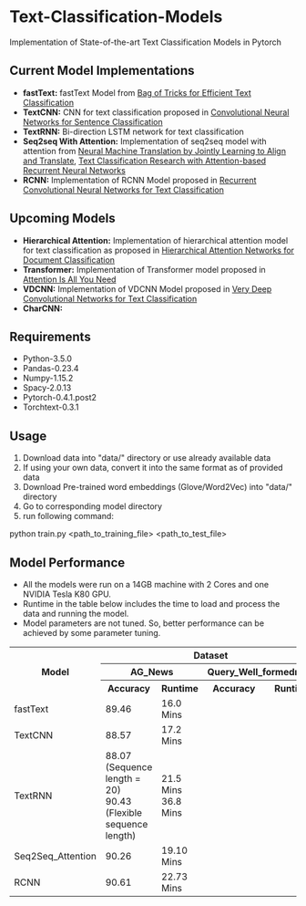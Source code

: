 # Text-Classification-Models
Implementation of State-of-the-art Text Classification Models in Pytorch

## Current Model Implementations
- **fastText:** fastText Model from [Bag of Tricks for Efficient Text Classification](https://arxiv.org/abs/1607.01759)
- **TextCNN:** CNN for text classification proposed in [Convolutional Neural Networks for Sentence Classification](https://arxiv.org/abs/1408.5882)
- **TextRNN:** Bi-direction LSTM network for text classification
- **Seq2seq With Attention:** Implementation of seq2seq model with attention from [Neural Machine Translation by Jointly Learning to Align and Translate](https://arxiv.org/pdf/1409.0473.pdf), [Text Classification Research with Attention-based Recurrent Neural Networks](http://univagora.ro/jour/index.php/ijccc/article/download/3142/pdf)
- **RCNN:** Implementation of RCNN Model proposed in [Recurrent Convolutional Neural Networks for Text Classification](https://www.aaai.org/ocs/index.php/AAAI/AAAI15/paper/download/9745/9552)

## Upcoming Models
- **Hierarchical Attention:** Implementation of hierarchical attention model for text classification as proposed in [Hierarchical Attention Networks for Document Classification](https://www.cs.cmu.edu/~diyiy/docs/naacl16.pdf)
- **Transformer:** Implementation of Transformer model proposed in [Attention Is All You Need](https://arxiv.org/abs/1706.03762)
- **VDCNN:** Implementation of VDCNN Model proposed in [Very Deep Convolutional Networks for Text Classification](https://arxiv.org/abs/1606.01781)
- **CharCNN:**

## Requirements
- Python-3.5.0
- Pandas-0.23.4
- Numpy-1.15.2
- Spacy-2.0.13
- Pytorch-0.4.1.post2
- Torchtext-0.3.1

## Usage
1) Download data into "data/" directory or use already available data
2) If using your own data, convert it into the same format as of provided data 
3) Download Pre-trained word embeddings (Glove/Word2Vec) into "data/" directory
4) Go to corresponding model directory
5) run following command:

python train.py <path_to_training_file> <path_to_test_file>

## Model Performance
- All the models were run on a 14GB machine with 2 Cores and one NVIDIA Tesla K80 GPU.
- Runtime in the table below includes the time to load and process the data and running the model.
- Model parameters are not tuned. So, better performance can be achieved by some parameter tuning.

<table>
  <tr>
    <th rowspan="3">Model</th>
    <th align="center" colspan="4">Dataset</th>
  </tr>
  <tr>
    <th colspan="2">AG_News</th>
    <th colspan="2">Query_Well_formedness</th>
  </tr>
  <tr>
    <th>Accuracy </th>
    <th>Runtime </th>
    <th>Accuracy </th>
    <th>Runtime </th>
  </tr>
  <tr>
    <td>fastText</td>
    <td>89.46</td>
    <td>16.0 Mins</td>
    <td></td>
    <td></td>
  </tr>
  <tr>
    <td>TextCNN</td>
    <td>88.57</td>
    <td>17.2 Mins</td>
    <td></td>
    <td></td>
  </tr>
  <tr>
    <td>TextRNN</td>
    <td>88.07 (Sequence length = 20) <br/> 90.43 (Flexible sequence length)</td>
    <td>21.5 Mins <br/> 36.8 Mins</td>
    <td></td>
    <td></td>
  </tr>
  <tr>
    <td>Seq2Seq_Attention</td>
    <td>90.26</td>
    <td>19.10 Mins</td>
    <td></td>
    <td></td>
  </tr>
  <tr>
    <td>RCNN</td>
    <td>90.61</td>
    <td>22.73 Mins</td>
    <td></td>
    <td></td>
  </tr>
</table>
